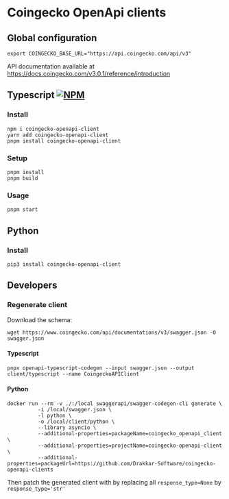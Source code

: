 # Coingecko OpenApi clients

## Global configuration

```
export COINGECKO_BASE_URL="https://api.coingecko.com/api/v3"
```

API documentation available at https://docs.coingecko.com/v3.0.1/reference/introduction

## Typescript [![NPM](https://img.shields.io/npm/v/coingecko-openapi-client)](https://www.npmjs.com/package/coingecko-openapi-client)

### Install

```
npm i coingecko-openapi-client
yarn add coingecko-openapi-client
pnpm install coingecko-openapi-client
```

### Setup

```
pnpm install
pnpm build
```

### Usage

```
pnpm start
```

## Python

### Install

```
pip3 install coingecko-openapi-client
```

## Developers

### Regenerate client

Download the schema:

```
wget https://www.coingecko.com/api/documentations/v3/swagger.json -O swagger.json
```

#### Typescript

```
pnpx openapi-typescript-codegen --input swagger.json --output client/typescript --name CoingeckoAPIClient
```

#### Python

```
docker run --rm -v ./:/local swaggerapi/swagger-codegen-cli generate \
          -i /local/swagger.json \
          -l python \
          -o /local/client/python \
          --library asyncio \
          --additional-properties=packageName=coingecko_openapi_client \
          --additional-properties=projectName=coingecko-openapi-client \
          --additional-properties=packageUrl=https://github.com/Drakkar-Software/coingecko-openapi-clients
``` 

Then patch the generated client with by replacing all `response_type=None` by `response_type='str'`
